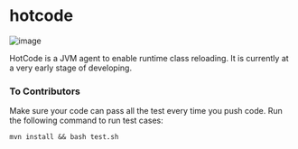 hotcode
=======

![image](https://api.travis-ci.org/khotyn/hotcode.png)

HotCode is a JVM agent to enable runtime class reloading. It is currently at a very early stage of developing.

### To Contributors

Make sure your code can pass all the test every time you push code. Run the following command to run test cases:

```
mvn install && bash test.sh
```
